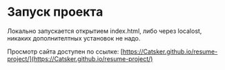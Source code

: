 # Запуск проекта

Локально запускается открытием index.html, либо через localost, никаких дополнителтных установок не надо.

Просмотр сайта доступен по ссылке: [https://Catsker.github.io/resume-project/](https://Catsker.github.io/resume-project/)
